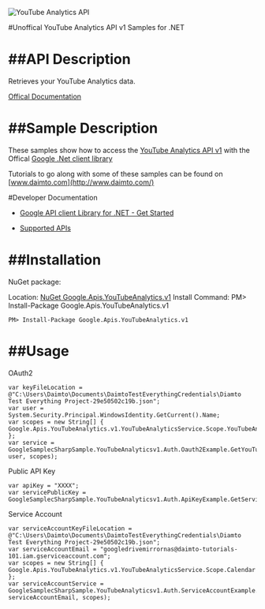 ﻿![YouTube Analytics API](https://www.google.com/images/icons/product/youtube-32.png)

#Unoffical YouTube Analytics API v1 Samples for .NET  

##API Description
=============

Retrieves your YouTube Analytics data.

[Offical Documentation](http://developers.google.com/youtube/analytics/)

##Sample Description
=============

These samples show how to access the [YouTube Analytics API v1](http://developers.google.com/youtube/analytics/) with the Offical [Google .Net client library](https://github.com/google/google-api-dotnet-client)

Tutorials to go along with some of these samples can be found on [www.daimto.com](http://www.daimto.com/)

#Developer Documentation

* [Google API client Library for .NET - Get Started](https://developers.google.com/api-client-library/dotnet/get_started)

* [Supported APIs](https://developers.google.com/api-client-library/dotnet/apis/)

##Installation
=================================

NuGet package:

Location: [NuGet Google.Apis.YouTubeAnalytics.v1](https://www.nuget.org/packages/Google.Apis.YouTubeAnalytics.v1)
Install Command: PM>  Install-Package Google.Apis.YouTubeAnalytics.v1

```
PM> Install-Package Google.Apis.YouTubeAnalytics.v1
```

##Usage
=================================

OAuth2
```
var keyFileLocation = @"C:\Users\Daimto\Documents\DaimtoTestEverythingCredentials\Diamto Test Everything Project-29e50502c19b.json";
var user = System.Security.Principal.WindowsIdentity.GetCurrent().Name;
var scopes = new String[] { Google.Apis.YouTubeAnalytics.v1.YouTubeAnalyticsService.Scope.YouTubeAnalyticsReadonly };
var service = GoogleSamplecSharpSample.YouTubeAnalyticsv1.Auth.Oauth2Example.GetYouTubeAnalyticsService(keyFileLocation, user, scopes);
```
Public API Key
```
var apiKey = "XXXX";
var servicePublicKey = GoogleSamplecSharpSample.YouTubeAnalyticsv1.Auth.ApiKeyExample.GetService(apiKey);
```
Service Account
```
var serviceAccountKeyFileLocation = @"C:\Users\Daimto\Documents\DaimtoTestEverythingCredentials\Diamto Test Everything Project-29e50502c19b.json";
var serviceAccountEmail = "googledrivemirrornas@daimto-tutorials-101.iam.gserviceaccount.com";
var scopes = new String[] { Google.Apis.YouTubeAnalytics.v1.YouTubeAnalyticsService.Scope.Calendar };            
var serviceAccountService = GoogleSamplecSharpSample.YouTubeAnalyticsv1.Auth.ServiceAccountExample.AuthenticateServiceAccount(serviceAccountKeyFileLocation, serviceAccountEmail, scopes);
```
